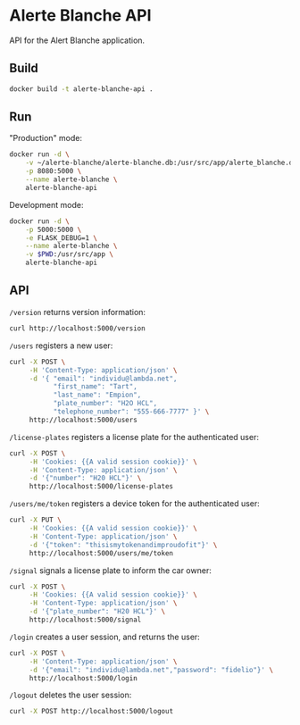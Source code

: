 # Alerte Blanche API

API for the Alert Blanche application.

## Build

```bash
docker build -t alerte-blanche-api .
```

## Run

"Production" mode:

```bash
docker run -d \
    -v ~/alerte-blanche/alerte-blanche.db:/usr/src/app/alerte_blanche.db \
    -p 8080:5000 \
    --name alerte-blanche \
    alerte-blanche-api
```

Development mode:

```bash
docker run -d \
    -p 5000:5000 \
    -e FLASK_DEBUG=1 \
    --name alerte-blanche \
    -v $PWD:/usr/src/app \
    alerte-blanche-api
```

## API

`/version` returns version information:

```bash
curl http://localhost:5000/version
```

`/users` registers a new user:

```bash
curl -X POST \
     -H 'Content-Type: application/json' \
     -d '{ "email": "individu@lambda.net",
           "first_name": "Tart",
           "last_name": "Empion",
           "plate_number": "H2O HCL",
           "telephone_number": "555-666-7777" }' \
     http://localhost:5000/users
```

`/license-plates` registers a license plate for the authenticated user:

```bash
curl -X POST \
     -H 'Cookies: {{A valid session cookie}}' \
     -H 'Content-Type: application/json' \
     -d '{"number": "H20 HCL"}' \
     http://localhost:5000/license-plates
```

`/users/me/token` registers a device token for the authenticated user:

```bash
curl -X PUT \
     -H 'Cookies: {{A valid session cookie}}' \
     -H 'Content-Type: application/json' \
     -d '{"token": "thisismytokenandimproudofit"}' \
     http://localhost:5000/users/me/token
```

`/signal` signals a license plate to inform the car owner:

```bash
curl -X POST \
     -H 'Cookies: {{A valid session cookie}}' \
     -H 'Content-Type: application/json' \
     -d '{"plate_number": "H20 HCL"}' \
     http://localhost:5000/signal
```

`/login` creates a user session, and returns the user:

```bash
curl -X POST \
     -H 'Content-Type: application/json' \
     -d '{"email": "individu@lambda.net","password": "fidelio"}' \
     http://localhost:5000/login
```

`/logout` deletes the user session:

```bash
curl -X POST http://localhost:5000/logout
```
